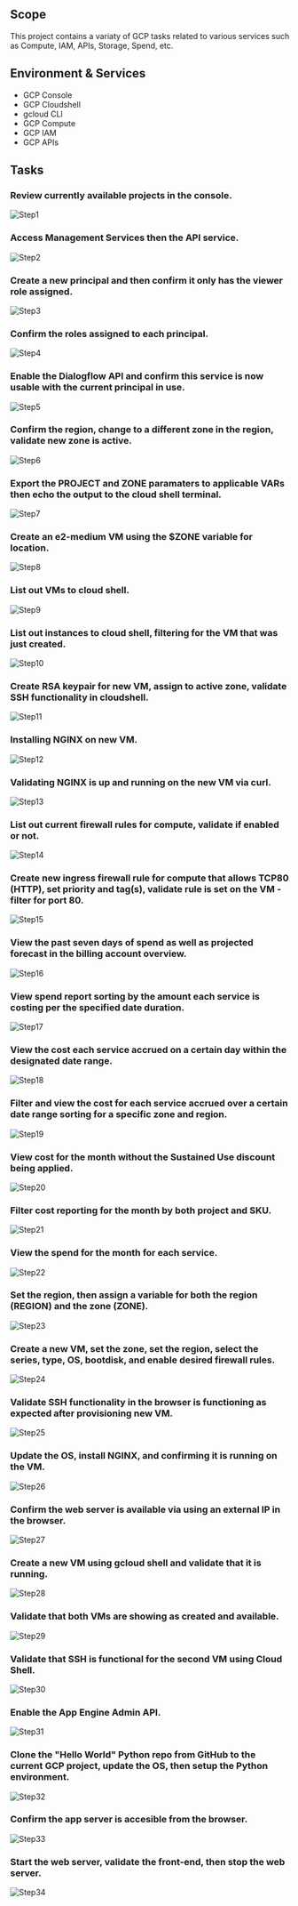 ## Scope
This project contains a variaty of GCP tasks related to various services such as Compute, IAM, APIs, Storage, Spend, etc.

## Environment & Services
- GCP Console
- GCP Cloudshell 
- gcloud CLI
- GCP Compute
- GCP IAM
- GCP APIs

## Tasks

### Review currently available projects in the console.
![Step1](images/step1.png)

### Access Management Services then the API service.
![Step2](images/step2.png)

### Create a new principal and then confirm it only has the viewer role assigned.
![Step3](images/step3.png)

### Confirm the roles assigned to each principal.
![Step4](images/step4.png)

### Enable the Dialogflow API and confirm this service is now usable with the current principal in use.
![Step5](images/step5.png)

### Confirm the region, change to a different zone in the region, validate new zone is active. 
![Step6](images/step6.png)

### Export the PROJECT and ZONE paramaters to applicable VARs then echo the output to the cloud shell terminal.
![Step7](images/step7.png)

### Create an e2-medium VM using the $ZONE variable for location.
![Step8](images/step8.png)

### List out VMs to cloud shell.
![Step9](images/step9.png)

### List out instances to cloud shell, filtering for the VM that was just created.
![Step10](images/step10.png)

### Create RSA keypair for new VM, assign to active zone, validate SSH functionality in cloudshell.
![Step11](images/step11.png)

### Installing NGINX on new VM.
![Step12](images/step12.png)

### Validating NGINX is up and running on the new VM via curl.
![Step13](images/step13.png)

### List out current firewall rules for compute, validate if enabled or not.
![Step14](images/step14.png)

### Create new ingress firewall rule for compute that allows TCP80 (HTTP), set priority and tag(s), validate rule is set on the VM - filter for  port 80.
![Step15](images/step15.png)

### View the past seven days of spend as well as projected forecast in the billing account overview.
![Step16](images/step16.png)

### View spend report sorting by the amount each service is costing per the specified date duration.
![Step17](images/step17.png)

### View the cost each service accrued on a certain day within the designated date range.
![Step18](images/step18.png)

### Filter and view the cost for each service accrued over a certain date range sorting for a specific zone and region. 
![Step19](images/step19.png)

### View cost for the month without the Sustained Use discount being applied.
![Step20](images/step20.png)

### Filter cost reporting for the month by both project and SKU.
![Step21](images/step21.png)

### View the spend for the month for each service.
![Step22](images/step22.png)

### Set the region, then assign a variable for both the region (REGION) and the zone (ZONE).
![Step23](images/step23.png)

### Create a new VM, set the zone, set the region, select the series, type, OS, bootdisk, and enable desired firewall rules.
![Step24](images/step24.png)

### Validate SSH functionality in the browser is functioning as expected after provisioning new VM.
![Step25](images/step25.png)

### Update the OS, install NGINX, and confirming it is running on the VM.
![Step26](images/step26.png)

### Confirm the web server is available via using an external IP in the browser.
![Step27](images/step27.png)

### Create a new VM using gcloud shell and validate that it is running.
![Step28](images/step28.png)

### Validate that both VMs are showing as created and available.
![Step29](images/step29.png)

### Validate that SSH is functional for the second VM using Cloud Shell.
![Step30](images/step30.png)

### Enable the App Engine Admin API.
![Step31](images/step31.png)

### Clone the "Hello World" Python repo from GitHub to the current GCP project, update the OS, then setup the Python environment.
![Step32](images/step32.png)

### Confirm the app server is accesible from the browser.
![Step33](images/step33.png)

### Start the web server, validate the front-end, then stop the web server.
![Step34](images/step34.png)
